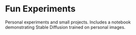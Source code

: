 # Fun Experiments

Personal experiments and small projects. Includes a notebook demonstrating Stable Diffusion trained on personal images.


